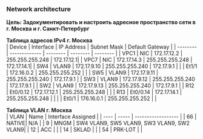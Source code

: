 ### Network architecture

**Цель: Задокументировать и настроить адресное пространство сети в г. Москва и г. Санкт-Петербург**  

**Таблица адресов IPv4 г. Москва**  
| Device   | Interface     | IP Address | Subnet Mask | Default Gateway | 
| -------- | ------------- | --------   | --------    | --------        |
| VPC1     | NIC           | 172.17.12.2 | 255.255.255.248 | 172.17.12.1|
| VPC7     | NIC           | 172.17.14.3 | 255.255.255.248 | 172.17.14.1|
| SW4      | VLAN9         | 172.17.9.10 | 255.255.255.240 | 172.17.9.1 |
|          | Et1/1         | 172.16.0.2  | 255.255.255.252 |            |
| SW5      | VLAN9         | 172.17.9.11 | 255.255.255.240 | 172.17.9.1 |
| SW3      | VLAN9         | 172.17.9.12 | 255.255.255.240 | 172.17.9.1 |
| SW2      | VLAN9         | 172.17.9.13 | 255.255.255.240 | 172.17.9.1 |
| R12      | Et0/0.12      | 172.17.12.1 | 255.255.255.248 |            |
| R13      | Et0/0.14      | 172.17.14.1 | 255.255.255.248 |            |
|          | Et0/1         | 176.16.0.1  | 255.255.255.252 |            |



**Таблица VLAN г. Москва**  
| VLAN | Name | Interface Assigned  |
| ---- | ----- | ------------------ |
| 66   | NATIVE| N/A                |
| 9    | MNGM  | SW4 VLAN9, SW5 VLAN9, SW3 VLAN9, SW2 VLAN9|
| 12   | ACC   |                    |
| 14   | SKLAD |                    |
| 54   | PRK-LOT |                  |

